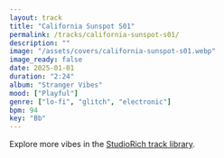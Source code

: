 ```yaml
---
layout: track
title: "California Sunspot S01"
permalink: /tracks/california-sunspot-s01/
description: ""
image: "/assets/covers/california-sunspot-s01.webp"
image_ready: false
date: 2025-01-01
duration: "2:24"
album: "Stranger Vibes"
mood: ["Playful"]
genre: ["lo-fi", "glitch", "electronic"]
bpm: 94
key: "Bb"
---
```


Explore more vibes in the [StudioRich track library](/tracks/).
